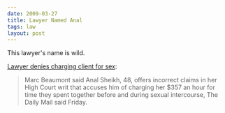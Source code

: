 ```yaml
---
date: 2009-03-27
title: Lawyer Named Anal
tags: law
layout: post
---
```


This lawyer's name is wild.

[Lawyer denies charging client for sex](https://www.upi.com/Odd_News/2009/03/27/Lawyer-denies-charging-client-for-sex/28861238178471/):

> Marc Beaumont said Anal Sheikh, 48, offers incorrect claims in her High Court writ that accuses him of charging her $357 an hour for time they spent together before and during sexual intercourse, The Daily Mail said Friday.
